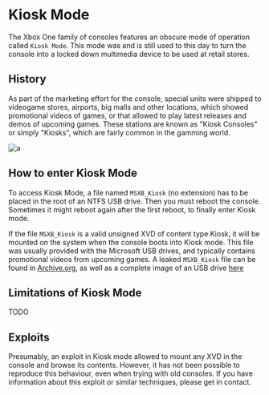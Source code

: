 # Kiosk Mode

The Xbox One family of consoles features an obscure mode of operation called `Kiosk Mode`. This mode was and is still used to this day to turn the console into a locked down multimedia device to be used at retail stores.

## History

As part of the marketing effort for the console, special units were shipped to videogame stores, airports, big malls and other locations, which showed promotional videos of games, or that allowed to play latest releases and demos of upcoming games. These stations are known as "Kiosk Consoles" or simply "Kiosks", which are fairly common in the gamming world.

![a](https://i.ytimg.com/vi/A3zvWoPEBRw/maxresdefault.jpg)

## How to enter Kiosk Mode

To access Kiosk Mode, a file named `MSXB_Kiosk` (no extension) has to be placed in the root of an NTFS USB drive. Then you must reboot the console. Sometimes it might reboot again after the first reboot, to finally enter Kiosk mode.

If the file `MSXB_Kiosk` is a valid unsigned XVD of content type Kiosk, it will be mounted on the system when the console boots into Kiosk mode. This file was usually provided with the Microsoft USB drives, and typically contains promotional videos from upcoming games. A leaked `MSXB_Kiosk` file can be found in [Archive.org](https://archive.org/download/msxb-kiosk), as well as a complete image of an USB drive [here](https://archive.org/details/msxb-kiosk-console-lock-mode-en-gs-esrb-v-6/Front.jpg)

## Limitations of Kiosk Mode

TODO

## Exploits

Presumably, an exploit in Kiosk mode allowed to mount any XVD in the console and browse its contents. However, it has not been possible to reproduce this behaviour, even when trying with old consoles. If you have information about this exploit or similar techniques, please get in contact.
